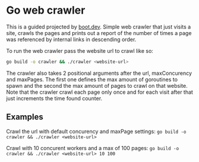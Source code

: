 # Go web crawler
This is a guided projected by [boot.dev](https://www.boot.dev/). 
Simple web crawler that just visits a site, crawls the pages and prints out a report of the number of times a page was referenced by internal links in descending order.

To run the web crawler pass the website url to crawl like so:
```sh
go build -o crawler && ./crawler <website-url>
```
The crawler also takes 2 positional arguments after the url, maxConcurency and maxPages. The first one defines the max amount of goroutines to spawn and the second the max amount of pages to crawl on that website.
Note that the crawler crawl each page only once and for each visit after that just increments the time found counter.

## Examples

Crawl the url with default concurency and maxPage settings:
`go build -o crawler && ./crawler <website-url> `

Crawl with 10 concurent workers and a max of 100 pages:
`go build -o crawler && ./crawler <website-url> 10 100`
